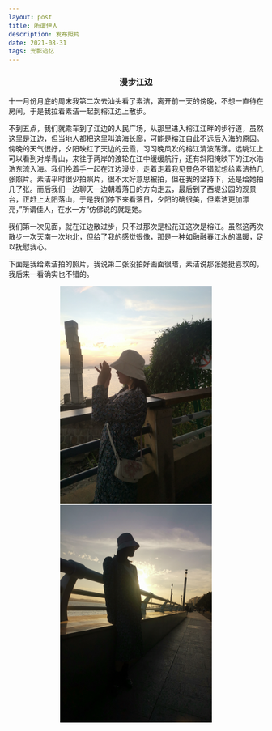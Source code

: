 ```yaml
---
layout: post
title: 所谓伊人
description: 发布照片
date: 2021-08-31
tags: 光影追忆 
---
```


### <center><font face="黑体">漫步江边</font><center>

十一月份月底的周末我第二次去汕头看了素洁，离开前一天的傍晚，不想一直待在房间，于是我拉着素洁一起到榕江边上散步。


不到五点，我们就乘车到了江边的人民广场，从那里进入榕江江畔的步行道，虽然这里是江边，但当地人都把这里叫滨海长廊，可能是榕江自此不远后入海的原因。傍晚的天气很好，夕阳映红了天边的云霞，习习晚风吹的榕江清波荡漾。远眺江上可以看到对岸青山，来往于两岸的渡轮在江中缓缓航行，还有斜阳掩映下的江水浩浩东流入海。我们挽着手一起在江边漫步，走着走着我见景色不错就想给素洁拍几张照片。素洁平时很少拍照片，很不太好意思被拍，但在我的坚持下，还是给她拍几了张。而后我们一边聊天一边朝着落日的方向走去，最后到了西堤公园的观景台，正赶上太阳落山，于是我们停下来看落日，夕阳的确很美，但素洁更加漂亮，”所谓佳人，在水一方“仿佛说的就是她。

我们第一次见面，就在江边散过步，只不过那次是松花江这次是榕江。虽然这两次散步一次天南一次地北，但给了我的感觉很像，那是一种如融融春江水的温暖，足以抚慰我心。

下面是我给素洁拍的照片，我说第二张没拍好画面很暗，素洁说那张她挺喜欢的，我后来一看确实也不错的。
<div align=center>
<img src="\images\posts\008.jpg" width="300" height="430"/>
</div>

<div align=center>
<img src="\images\posts\007.jpg" width="300" height="430"/>
</div>


